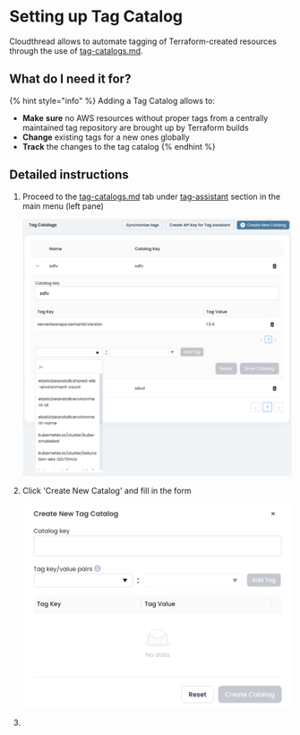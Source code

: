 # Setting up Tag Catalog

Cloudthread allows to automate tagging of Terraform-created resources through the use of [tag-catalogs.md](../fundamentals/tag-assistant/tag-catalogs.md "mention").

## What do I need it for? <a href="#what-do-i-need-it-for" id="what-do-i-need-it-for"></a>

{% hint style="info" %}
Adding a Tag Catalog allows to:

* **Make** **sure** no AWS resources without proper tags from a centrally maintained tag repository are brought up by Terraform builds
* **Change** existing tags for a new ones globally
* **Track** the changes to the tag catalog
{% endhint %}

## Detailed instructions <a href="#detailed-instructions" id="detailed-instructions"></a>

1.  Proceed to the [tag-catalogs.md](../fundamentals/tag-assistant/tag-catalogs.md "mention") tab under [tag-assistant](../fundamentals/tag-assistant/ "mention") section in the main menu (left pane)

    ![](<../.gitbook/assets/image (1).png>)
2.  Click 'Create New Catalog' and fill in the form

    ![](<../.gitbook/assets/image (27).png>)
3.
